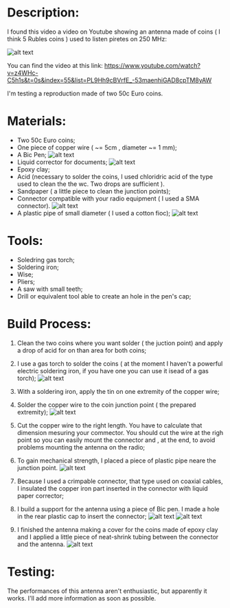 Description:
============

I found this video a video on Youtube showing an antenna made of coins ( I think 5 Rubles coins ) used to listen piretes on 250 MHz:

![alt text](picts/original.png "The original one")

You can find the video at this link:
https://www.youtube.com/watch?v=z4WHc-C5h1s&t=0s&index=55&list=PL9Hh9cBVrfE_-53maenhiGAD8cpTM8yAW

I'm testing a reproduction made of two 50c Euro coins.

Materials:
=========

- Two 50c Euro coins;
- One piece of copper wire ( ~= 5cm , diameter ~= 1 mm);
- A Bic Pen;
![alt text](picts/pen.png "Pen")
- Liquid corrector for documents;
![alt text](picts/liq_corrector.png "Corrector")
- Epoxy clay;
- Acid (necessary to solder the coins, I used chloridric acid of the type used to clean the the wc. Two drops are sufficient ).
- Sandpaper ( a little piece to clean the junction points);
- Connector compatible with your radio equipment ( I used a SMA connector).
![alt text](picts/connector.png "Connector")
- A plastic pipe of small diameter ( I used a cotton fioc);
![alt text](picts/cottonf.png "Cotton Fioc")


Tools:
======

- Soledring gas torch;
- Soldering iron;
- Wise;
- Pliers;
- A saw with small teeth;
- Drill or equivalent tool able to create an hole in the pen's cap;


Build Process:
==============

1. Clean the two coins where you want solder ( the juction point) and apply a drop of acid for on than area for both coins;
2. I use a gas torch to solder the coins ( at the moment I haven't a powerful electric soldering iron, if you have one you can use it isead of a gas torch);
![alt text](picts/gas_torch.jpg "Gas Soldering")
3. With a soldering iron, apply the tin on one extremity of the copper wire;
4. Solder the copper wire to the coin junction point ( the prepared extremity);
![alt text](picts/copper_added.png "Added  Copper Wire")
5. Cut the copper wire to the right length. You have to calculate that dimension mesuring your commector. You should cut the wire at the righ point so you can easily mount the connector and , at the end, to avoid problems mounting the antenna on the radio; 
6. To gain mechanical strength, I placed a piece of plastic pipe neare the junction point.
![alt text](picts/cottonfadded.png "Added Cotton fiock as Insulator")
7. Because I used a crimpable connector, that type used on coaxial cables, I insulated the copper iron part inserted in the connector with liquid paper corrector;
8. I build a support for the antenna using a piece of Bic pen. I made a hole in the rear plastic cap to insert the connector;
![alt text](picts/preparing_pen.jpg "Making the support using a plactic pen")
![alt text](picts/assembled.png "Assembled")

9. I finished the antenna making a cover for the coins made of epoxy clay and I applied a little piece of neat-shrink tubing between the connector and the antenna.
![alt text](picts/completed.png "Completed")

Testing:
========

The performances of this antenna aren't enthusiastic, but apparently it works. I'll add more information as soon as possible.
